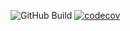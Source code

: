 ![GitHub Build](https://github.com/AarronTame/test-package/actions/workflows/main.yml/badge.svg)
[![codecov](https://codecov.io/gh/AarronTame/test-package/branch/main/graph/badge.svg?token=1CSTBJZB9W)](https://codecov.io/gh/AarronTame/test-package)
